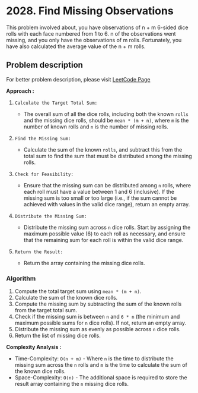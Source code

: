 # 2028. Find Missing Observations

This problem involved about, you have observations of n + m 6-sided dice rolls with each face numbered from 1 to 6. n of the observations went missing, and you only have the observations of m rolls. Fortunately, you have also calculated the average value of the n + m rolls.

## Problem description

For better problem description, please visit [LeetCode Page](https://leetcode.com/problems/find-missing-observations/description/)

**Approach :**<br/>

1. `Calculate the Target Total Sum:`

    - The overall sum of all the dice rolls, including both the known `rolls` and the missing dice rolls, should be `mean * (m + n)`, where `m` is the number of known rolls and `n` is the number of missing rolls.

2. `Find the Missing Sum:`

    - Calculate the sum of the known `rolls`, and subtract this from the total sum to find the sum that must be distributed among the missing rolls.

3. `Check for Feasibility:`

    - Ensure that the missing sum can be distributed among `n` rolls, where each roll must have a value between 1 and 6 (inclusive). If the missing sum is too small or too large (i.e., if the sum cannot be achieved with values in the valid dice range), return an empty array.

4. `Distribute the Missing Sum:`
    - Distribute the missing sum across `n` dice rolls. Start by assigning the maximum possible value (6) to each roll as necessary, and ensure that the remaining sum for each roll is within the valid dice range.
5. `Return the Result:`
    - Return the array containing the missing dice rolls.

### Algorithm

1. Compute the total target sum using `mean * (m + n)`.
2. Calculate the sum of the known dice rolls.
3. Compute the missing sum by subtracting the sum of the known rolls from the target total sum.
4. Check if the missing sum is between `n` and `6 * n` (the minimum and maximum possible sums for `n` dice rolls). If not, return an empty array.
5. Distribute the missing sum as evenly as possible across `n` dice rolls.
6. Return the list of missing dice rolls.

**Complexity Analysis :**<br/>

-   Time-Complexity: `O(n + m)` - Where `n` is the time to distribute the missing sum across the `n` rolls and `m` is the time to calculate the sum of the known dice rolls.
-   Space-Complexity: `O(n)` - The additional space is required to store the result array containing the `n` missing dice rolls.